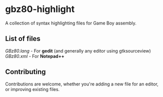 # gbz80-highlight
A collection of syntax highlighting files for Game Boy assembly.

## List of files
*GBz80.lang* - For **gedit** (and generally any editor using gtksourceview)
*GBz80.xml* - For **Notepad++**

## Contributing
Contributions are welcome, whether you're adding a new file for an editor, or improving existing files.
